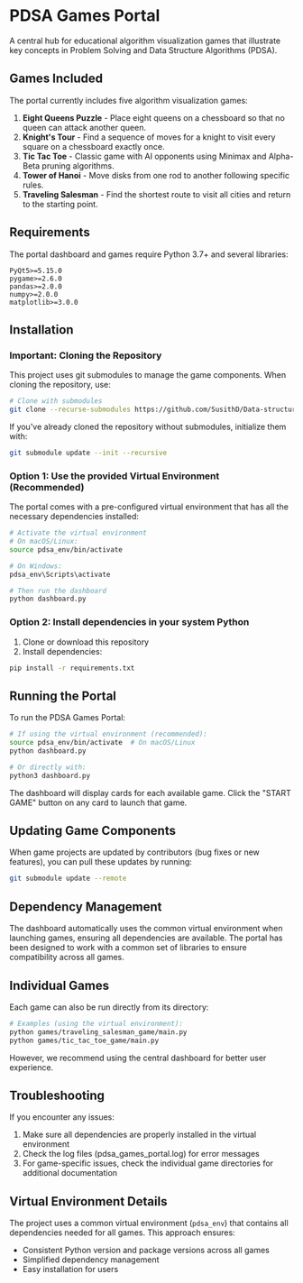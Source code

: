 # PDSA Games Portal

A central hub for educational algorithm visualization games that illustrate key concepts in Problem Solving and Data Structure Algorithms (PDSA).

## Games Included

The portal currently includes five algorithm visualization games:

1. **Eight Queens Puzzle** - Place eight queens on a chessboard so that no queen can attack another queen.
2. **Knight's Tour** - Find a sequence of moves for a knight to visit every square on a chessboard exactly once.
3. **Tic Tac Toe** - Classic game with AI opponents using Minimax and Alpha-Beta pruning algorithms.
4. **Tower of Hanoi** - Move disks from one rod to another following specific rules.
5. **Traveling Salesman** - Find the shortest route to visit all cities and return to the starting point.

## Requirements

The portal dashboard and games require Python 3.7+ and several libraries:

```
PyQt5>=5.15.0
pygame>=2.6.0
pandas>=2.0.0
numpy>=2.0.0
matplotlib>=3.0.0
```

## Installation

### Important: Cloning the Repository

This project uses git submodules to manage the game components. When cloning the repository, use:

```bash
# Clone with submodules
git clone --recurse-submodules https://github.com/SusithD/Data-structures-Game-Portal.git
```

If you've already cloned the repository without submodules, initialize them with:

```bash
git submodule update --init --recursive
```

### Option 1: Use the provided Virtual Environment (Recommended)

The portal comes with a pre-configured virtual environment that has all the necessary dependencies installed:

```bash
# Activate the virtual environment
# On macOS/Linux:
source pdsa_env/bin/activate

# On Windows:
pdsa_env\Scripts\activate

# Then run the dashboard
python dashboard.py
```

### Option 2: Install dependencies in your system Python

1. Clone or download this repository
2. Install dependencies:

```bash
pip install -r requirements.txt
```

## Running the Portal

To run the PDSA Games Portal:

```bash
# If using the virtual environment (recommended):
source pdsa_env/bin/activate  # On macOS/Linux
python dashboard.py

# Or directly with:
python3 dashboard.py
```

The dashboard will display cards for each available game. Click the "START GAME" button on any card to launch that game.

## Updating Game Components

When game projects are updated by contributors (bug fixes or new features), you can pull these updates by running:

```bash
git submodule update --remote
```

## Dependency Management

The dashboard automatically uses the common virtual environment when launching games, ensuring all dependencies are available. The portal has been designed to work with a common set of libraries to ensure compatibility across all games.

## Individual Games

Each game can also be run directly from its directory:

```bash
# Examples (using the virtual environment):
python games/traveling_salesman_game/main.py
python games/tic_tac_toe_game/main.py
```

However, we recommend using the central dashboard for better user experience.

## Troubleshooting

If you encounter any issues:

1. Make sure all dependencies are properly installed in the virtual environment
2. Check the log files (pdsa_games_portal.log) for error messages
3. For game-specific issues, check the individual game directories for additional documentation

## Virtual Environment Details

The project uses a common virtual environment (`pdsa_env`) that contains all dependencies needed for all games. This approach ensures:

- Consistent Python version and package versions across all games
- Simplified dependency management
- Easy installation for users